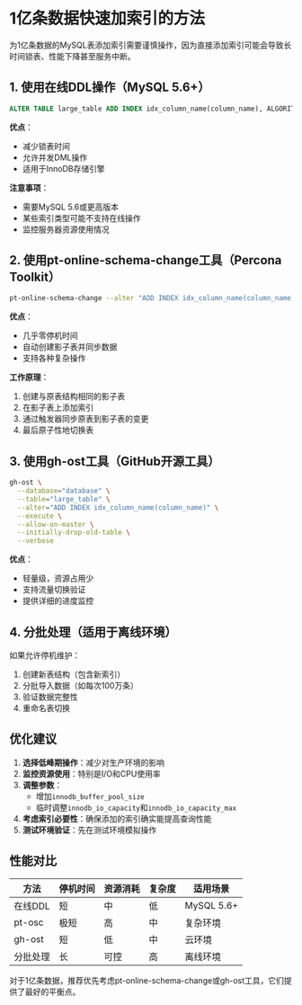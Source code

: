 # 1亿条数据快速加索引的方法

为1亿条数据的MySQL表添加索引需要谨慎操作，因为直接添加索引可能会导致长时间锁表、性能下降甚至服务中断。

## 1. 使用在线DDL操作（MySQL 5.6+）

```sql
ALTER TABLE large_table ADD INDEX idx_column_name(column_name), ALGORITHM=INPLACE, LOCK=NONE;
```

**优点**：
- 减少锁表时间
- 允许并发DML操作
- 适用于InnoDB存储引擎

**注意事项**：
- 需要MySQL 5.6或更高版本
- 某些索引类型可能不支持在线操作
- 监控服务器资源使用情况

## 2. 使用pt-online-schema-change工具（Percona Toolkit）

```bash
pt-online-schema-change --alter "ADD INDEX idx_column_name(column_name)" D=database,t=large_table --execute
```

**优点**：
- 几乎零停机时间
- 自动创建影子表并同步数据
- 支持各种复杂操作

**工作原理**：
1. 创建与原表结构相同的影子表
2. 在影子表上添加索引
3. 通过触发器同步原表到影子表的变更
4. 最后原子性地切换表

## 3. 使用gh-ost工具（GitHub开源工具）

```bash
gh-ost \
  --database="database" \
  --table="large_table" \
  --alter="ADD INDEX idx_column_name(column_name)" \
  --execute \
  --allow-on-master \
  --initially-drop-old-table \
  --verbose
```

**优点**：
- 轻量级，资源占用少
- 支持流量切换验证
- 提供详细的进度监控

## 4. 分批处理（适用于离线环境）

如果允许停机维护：
1. 创建新表结构（包含新索引）
2. 分批导入数据（如每次100万条）
3. 验证数据完整性
4. 重命名表切换

## 优化建议

1. **选择低峰期操作**：减少对生产环境的影响
2. **监控资源使用**：特别是I/O和CPU使用率
3. **调整参数**：
    - 增加`innodb_buffer_pool_size`
    - 临时调整`innodb_io_capacity`和`innodb_io_capacity_max`
4. **考虑索引必要性**：确保添加的索引确实能提高查询性能
5. **测试环境验证**：先在测试环境模拟操作

## 性能对比

| 方法     | 停机时间 | 资源消耗 | 复杂度 | 适用场景       |
|--------|------|------|-----|------------|
| 在线DDL  | 短    | 中    | 低   | MySQL 5.6+ |
| pt-osc | 极短   | 高    | 中   | 复杂环境       |
| gh-ost | 短    | 低    | 中   | 云环境        |
| 分批处理   | 长    | 可控   | 高   | 离线环境       |

对于1亿条数据，推荐优先考虑pt-online-schema-change或gh-ost工具，它们提供了最好的平衡点。